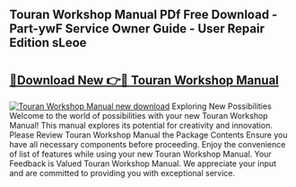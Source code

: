 ## Touran Workshop Manual PDf Free Download - Part-ywF Service Owner Guide - User Repair Edition sLeoe

# <h2><a href="http://bc81833.oget.top/?id=Touran+Workshop+Manual">🔗Download New 👉🔴 Touran Workshop Manual</a></h2>

[![Touran Workshop Manual new download](https://i.imgur.com/5g1atiW.png)](http://bc81833.oget.top/?id=Touran+Workshop+Manual)
Exploring New Possibilities Welcome to the world of possibilities with your new Touran Workshop Manual! This manual explores its potential for creativity and innovation. Please Review Touran Workshop Manual the Package Contents Ensure you have all necessary components before proceeding. Enjoy the convenience of list of features while using your new Touran Workshop Manual. Your Feedback is Valued Touran Workshop Manual. We appreciate your input and are committed to providing you with exceptional service.

